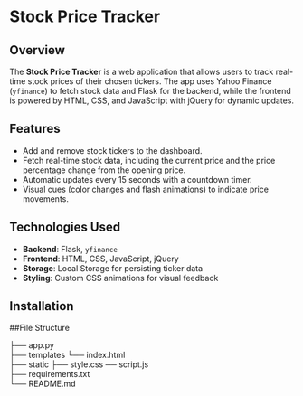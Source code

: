 
# Stock Price Tracker

## Overview

The **Stock Price Tracker** is a web application that allows users to track real-time stock prices of their chosen tickers. The app uses Yahoo Finance (`yfinance`) to fetch stock data and Flask for the backend, while the frontend is powered by HTML, CSS, and JavaScript with jQuery for dynamic updates.

## Features

- Add and remove stock tickers to the dashboard.
- Fetch real-time stock data, including the current price and the price percentage change from the opening price.
- Automatic updates every 15 seconds with a countdown timer.
- Visual cues (color changes and flash animations) to indicate price movements.

## Technologies Used

- **Backend**: Flask, `yfinance`
- **Frontend**: HTML, CSS, JavaScript, jQuery
- **Storage**: Local Storage for persisting ticker data
- **Styling**: Custom CSS animations for visual feedback

## Installation

##File Structure

├── app.py                 
├── templates
   └── index.html         
├── static
  ├── style.css ── script.js          
├── requirements.txt       
└── README.md              

